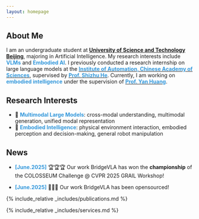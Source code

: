 ```yaml
---
layout: homepage
---
```


## About Me

I am an undergraduate student at <a href="https://www.ustb.edu.cn/" target="_blank"><strong stype="color:#3498db">University of Science and Technology Beijing</strong></a>, majoring in Artificial Intelligence. My research interests include <strong style="color:#3498db;">VLMs</strong> and <strong style="color:#3498db;">Embodied AI</strong>. I previously conducted a research internship on large language models at the <a href="http://www.ia.cas.cn/" target="_blank"><strong style="color:#3498db">Institute of Automation, Chinese Academy of Sciences</strong></a>, supervised by <a href="https://heshizhu.github.io" target="_blank"><strong style="color:#3498db">Prof. Shizhu He</strong></a>. Currently, I am working on <strong style="color:#3498db;">embodied intelligence</strong> under the supervision of <a href="https://yanrockhuang.github.io/" target="_blank"><strong style="color:#3498db">Prof. Yan Huang</strong></a>.

## Research Interests

- 🤖 **<span style="color:#3498db;">Multimodal Large Models</span>**: cross-modal understanding, multimodal generation, unified modal representation​
- 🦾 **<span style="color:#3498db;">Embodied Intelligence</span>**: physical environment interaction, embodied perception and decision-making, general robot manipulation

## News

- **<span style="color:#3498db;">[June.2025]</span>** 🏆🏆🏆 Our work BridgeVLA has won the **championship** of the COLOSSEUM Challenge @ CVPR 2025 GRAIL Workshop!

- **<span style="color:#3498db;">[June.2025]</span>** 🎉🎉🎉 Our work BridgeVLA has been opensourced!

{% include_relative _includes/publications.md %}

{% include_relative _includes/services.md %}
